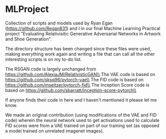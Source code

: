 # MLProject

Collection of scripts and models used by Ryan Egan (https://github.com/Regan831) and I in our final Machine Learning Practical project "Evaluating Relativisitic Generative Adversarial Networks in Artwork and Shoe Generation".

The directory structure has been changed since these files were used, making everything work again and writing a file that can call all the other interesting scripts is on my to-do list.

The RSGAN code is largely unchanged from https://github.com/AlexiaJM/RelativisticGAN\\
The VAE code is based on https://github.com/sksq96/pytorch-vae\\
The FID code is based on https://github.com/mseitzer/pytorch-fid\\
The Inception Score code is based on https://github.com/sbarratt/inception-score-pytorch\\

If anyone finds their code in here and I haven't mentioned it please let me know.

We made an original contribution (using modifications of the VAE and FID code) wherein the neural network used to get activations used to calculate FID scores were from a VAE trained on part of our training set (as opposed a model trained on unrelated imagenet images). 
